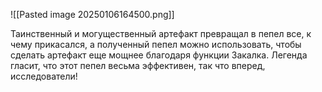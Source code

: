 ![[Pasted image 20250106164500.png]]

Таинственный и могущественный артефакт превращал в пепел все, к чему прикасался, а полученный пепел можно использовать, чтобы сделать артефакт еще мощнее благодаря функции Закалка. Легенда гласит, что этот пепел весьма эффективен, так что вперед, исследователи!